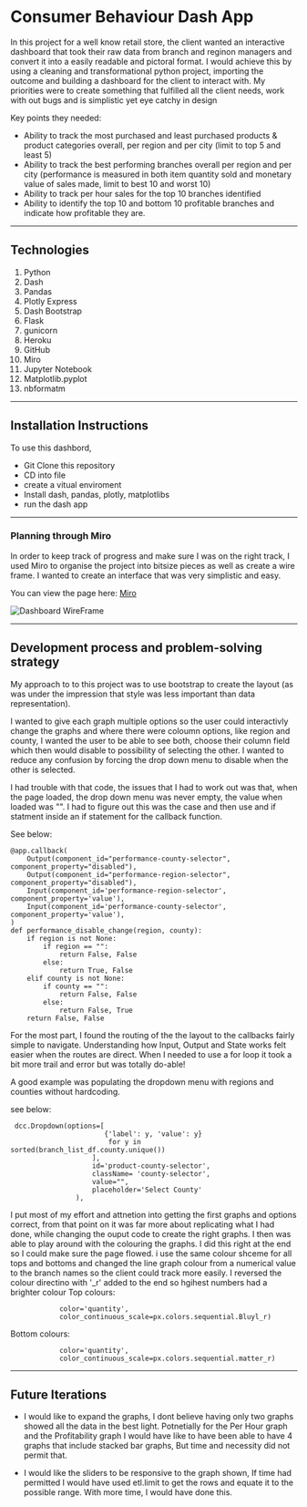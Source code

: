 # Consumer Behaviour Dash App

In this project for a well know retail store, the client wanted an interactive dashboard that took their raw data from branch and reginon managers and convert it into a 
easily readable and pictoral format.
I would achieve this by using a cleaning and transformational python project, importing the outcome and building a dashboard for the client to interact with. 
My priorities were to create something that fulfilled all the client needs, work with out bugs and is simplistic yet eye catchy in design

Key points they needed:
  - Ability to track the most purchased and least purchased products & product categories overall, per region and per city (limit to top 5 and least 5)
  - Ability to track the best performing branches overall per region and per city (performance is measured in both item quantity sold and monetary value of sales made, limit to best 10 and worst 10)
  - Ability to track per hour sales for the top 10 branches identified
  - Ability to identify the top 10 and bottom 10 profitable branches and indicate how profitable they are. 
---

## Technologies

1. Python
2. Dash
3. Pandas
4. Plotly Express
5. Dash Bootstrap
6. Flask
7. gunicorn
8. Heroku
9. GitHub
10. Miro
11. Jupyter Notebook
12. Matplotlib.pyplot
13. nbformatm


---

## Installation Instructions

To use this dashbord,
- Git Clone this repository
- CD into file
- create a vitual enviroment 
- Install dash, pandas, plotly, matplotlibs
- run the dash app 


 
---

### Planning through Miro

In order to keep track of progress and make sure I was on the right track, I used Miro to organise the project into bitsize pieces as well as create a wire frame. 
I wanted to create an interface that was very simplistic and easy. 

You can view the page here: [Miro](https://miro.com/app/board/uXjVOdLqfzg=/?invite_link_id=520433487136)

![Dashboard WireFrame](https://user-images.githubusercontent.com/86611109/145681108-ffbaa307-566b-4416-b679-fcfabde2c61e.png)


---

## Development process and problem-solving strategy

My approach to to this project was to use bootstrap to create the layout (as was under the impression that style was less important than data representation).

I wanted to give each graph multiple options so the user could interactivly change the graphs and where there were coloumn options, like region and county, I wanted the user to be able to see both, choose their column field which then would disable to possibility of selecting the other. I wanted to reduce any confusion by forcing the drop down menu to disable when the other is selected.

I had trouble with that code, the issues that I had to work out was that, when the page loaded, the drop down menu was never empty, the value when loaded was "". I had to figure out this was the case and then use and if statment inside an if statement for the callback function.

See below:

```
@app.callback(
    Output(component_id="performance-county-selector", component_property="disabled"),
    Output(component_id="performance-region-selector", component_property="disabled"),
    Input(component_id='performance-region-selector', component_property='value'),
    Input(component_id='performance-county-selector', component_property='value'),
)
def performance_disable_change(region, county):
    if region is not None:
        if region == "":
            return False, False
        else:
            return True, False
    elif county is not None:
        if county == "":
            return False, False
        else:
            return False, True
    return False, False

```

For the most part, I found the routing of the the layout to the callbacks fairly simple to navigate. Understanding how Input, Output and State works felt easier when the routes are direct. When I needed to use a for loop it took a bit more trail and error but was totally do-able!

A good example was populating the dropdown menu with regions and counties without hardcoding. 

see below:

```
 dcc.Dropdown(options=[
                       {'label': y, 'value': y}
                        for y in sorted(branch_list_df.county.unique())
                    ], 
                    id='product-county-selector',
                    className= 'county-selector',
                    value="",
                    placeholder='Select County'
                ),

```

I put most of my effort and attnetion into getting the first graphs and options correct, from that point on it was far more about replicating what I had done, while changing the ouput code to create the right graphs.
I then was able to play around with the colouring the graphs. I did this right at the end so I could make sure the page flowed. i use the same colour shceme for all tops and bottoms and changed the line graph colour from a numerical value to the branch names so the client could track more easily. I reversed the colour directino with '_r' added to the end so hgihest numbers had a brighter colour
Top colours:
```
            color='quantity',
            color_continuous_scale=px.colors.sequential.Bluyl_r)
```
Bottom colours:
```
            color='quantity',
            color_continuous_scale=px.colors.sequential.matter_r)
```

---

## Future Iterations

- I would like to expand the graphs, I dont believe having only two graphs showed all the data in the best light. Potnetially for the Per Hour graph and the Profitability graph I would have like to have been able to have 4 graphs that include stacked bar graphs, But time and necessity did not permit that.

- I would like the sliders to be responsive to the graph shown, If time had permitted I would have used etl.limit to get the rows and equate it to the possible range. With more time, I would have done this.

